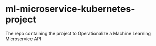 # ml-microservice-kubernetes-project
The repo containing the project to Operationalize a Machine Learning Microservice API
